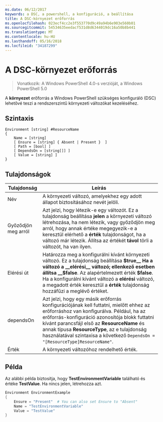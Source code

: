 ```yaml
---
ms.date: 06/12/2017
keywords: a DSC, a powershell, a konfiguráció, a beállítása
title: A DSC-környezet erőforrás
ms.openlocfilehash: 023ecf4cc2e3f553770d9c49a94b6e903e560b01
ms.sourcegitcommit: 54534635eedacf531d8d6344019dc16a50b8b441
ms.translationtype: MT
ms.contentlocale: hu-HU
ms.lasthandoff: 05/16/2018
ms.locfileid: "34187299"
---
```

# <a name="dsc-environment-resource"></a>A DSC-környezet erőforrás

> Vonatkozik: A Windows PowerShell 4.0-s verzióját, a Windows PowerShell 5.0

A __környezet__ erőforrás a Windows PowerShell szükséges konfiguráló (DSC) lehetővé teszi a rendszerszintű környezeti változókat kezeléséhez.

## <a name="syntax"></a>Szintaxis
``` mof
Environment [string] #ResourceName
{
    Name = [string]
    [ Ensure = [string] { Absent | Present }  ]
    [ Path = [bool] ]
    [ DependsOn = [string[]] ]
    [ Value = [string] ]
}
```

## <a name="properties"></a>Tulajdonságok

|  Tulajdonság  |  Leírás   |
|---|---|
| Név| A környezeti változó, amelyekhez egy adott állapot biztosításához nevét jelöli.|
| Győződjön meg arról| Azt jelzi, hogy létezik-e egy változót. Ez a tulajdonság beállítása __jelen__ a környezeti változó létrehozása, ha nem létezik, vagy győződjön meg arról, hogy annak értéke megegyezik-e a keresztül elérhető a __érték__ tulajdonságot, ha a változó már létezik. Állítsa az értékét __távol__ törli a változót, ha van ilyen.|
| Elérési út| Határozza meg a konfigurálni kívánt környezeti változó. Ez a tulajdonság beállítása __$true__ Ha a változó a __elérési__ változó; ellenkező esetben állítsa __$false__. Az alapértelmezett érték __$false__. Ha a konfigurálni kívánt változó a __elérési__ változó, a megadott érték keresztül a __érték__ tulajdonság hozzáfűzi a meglévő értéket.|
| dependsOn | Azt jelzi, hogy egy másik erőforrás konfigurációjának kell futtatni, mielőtt ehhez az erőforráshoz van konfigurálva. Például, ha az erőforrás-konfiguráció azonosítója blokk futtatni kívánt parancsfájl első az __ResourceName__ és annak típusa __ResourceType__, az e tulajdonság használatával szintaxisa a következő `DependsOn = "[ResourceType]ResourceName"`.|
| Érték| A környezeti változóhoz rendelhető érték.|

## <a name="example"></a>Példa

Az alábbi példa biztosítja, hogy __TestEnvironmentVariable__ található és értéke __TestValue__. Ha nincs jelen, létrehozza azt.

```powershell
Environment EnvironmentExample
{
    Ensure = "Present"  # You can also set Ensure to "Absent"
    Name = "TestEnvironmentVariable"
    Value = "TestValue"
}
```